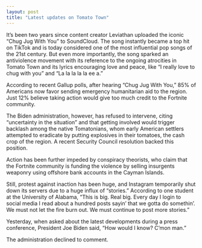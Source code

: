 ```yaml
---
layout: post
title: "Latest updates on Tomato Town"
---
```


It’s been two years since content creator Leviathan uploaded the iconic “Chug Jug With You” to SoundCloud. The song instantly became a top hit on TikTok and is today considered one of the most influential pop songs of the 21st century. But even more importantly, the song sparked an antiviolence movement with its reference to the ongoing atrocities in Tomato Town and its lyrics encouraging love and peace, like “I really love to chug with you” and “La la la la la ee a.”

According to recent Gallup polls, after hearing “Chug Jug With You,” 85% of Americans now favor sending emergency humanitarian aid to the region. Just 12% believe taking action would give too much credit to the Fortnite community.

The Biden administration, however, has refused to intervene, citing “uncertainty in the situation” and that getting involved would trigger backlash among the native Tomatonians, whom early American settlers attempted to eradicate by putting explosives in their tomatoes, the cash crop of the region. A recent Security Council resolution backed this position.

Action has been further impeded by conspiracy theorists, who claim that the Fortnite community is funding the violence by selling insurgents weaponry using offshore bank accounts in the Cayman Islands.

Still, protest against inaction has been huge, and Instagram temporarily shut down its servers due to a huge influx of “stories.” According to one student at the University of Alabama, “This is big. Real big. Every day I login to social media I read about a hundred posts sayin’ that we gotta do somethin’. We must not let the fire burn out. We must continue to post more stories.”

Yesterday, when asked about the latest developments during a press conference, President Joe Biden said, “How would I know? C’mon man.”

The administration declined to comment.

